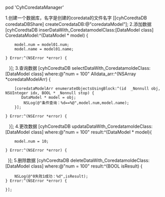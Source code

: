 
pod 'CyhCoredataManager'

1.创建一个数据库，名字是创建的coredata的文件名字
[[cyhCoredtaDB coredataDBShare] createCoredataDB:@"coredataModel"];
2.添加数据
[cyhCoredtaDB inserDataWith_CoredatamodelClass:[DataModel class] CoredataModel:^(DataModel * model) {
        
        model.num = model01.num;
        model.name = model01.name;
    
    } Error:^(NSError *error) {
       
    }];
3.查询数据
[cyhCoredtaDB selectDataWith_CoredatamoldeClass:[DataModel class] where:@"num = 100" Alldata_arr:^(NSArray *coredataModelArr) {
        
        [coredataModelArr enumerateObjectsUsingBlock:^(id  _Nonnull obj, NSUInteger idx, BOOL * _Nonnull stop) {
           DataModel * model = obj;
            NSLog(@"条件查询：%d==%@",model.num,model.name);
        }];
        
    } Error:^(NSError *error) {
        
    }];
4.更改数据
 [cyhCoredtaDB updataDataWith_CoredatamoldeClass:[DataModel class] where:@"num = 100" result:^(DataModel * model){
        
        model.num = 10;
        
    } Error:^(NSError *error) {
        
    }];
5.删除数据
[cyhCoredtaDB deleteDataWith_CoredatamoldeClass:[DataModel class] where:@"num = 100" result:^(BOOL isResult) {
        
        NSLog(@"0失败1成功：%d",isResult);
    } Error:^(NSError *error) {
        
    }];
